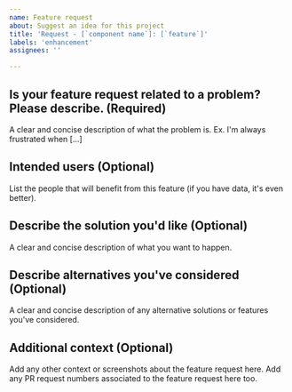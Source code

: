 ```yaml
---
name: Feature request
about: Suggest an idea for this project
title: 'Request - [`component name`]: [`feature`]'
labels: 'enhancement'
assignees: ''

---
```

## Is your feature request related to a problem? Please describe. (Required)

A clear and concise description of what the problem is. Ex. I'm always frustrated when [...]

## Intended users (Optional)

List the people that will benefit from this feature (if you have data, it's even better).

## Describe the solution you'd like (Optional)

A clear and concise description of what you want to happen.

## Describe alternatives you've considered (Optional)

A clear and concise description of any alternative solutions or features you've considered.

## Additional context (Optional)

Add any other context or screenshots about the feature request here.
Add any PR request numbers associated to the feature request here too.
